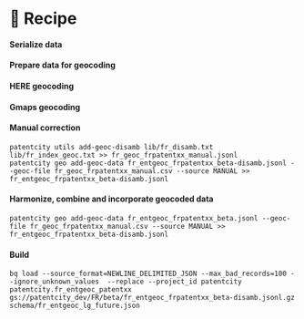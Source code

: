 # :cookie: Recipe

#### Serialize data

#### Prepare data for geocoding

#### HERE geocoding

#### Gmaps geocoding

#### Manual correction

````shell script
patentcity utils add-geoc-disamb lib/fr_disamb.txt lib/fr_index_geoc.txt >> fr_geoc_frpatentxx_manual.jsonl
patentcity geo add-geoc-data fr_entgeoc_frpatentxx_beta-disamb.jsonl --geoc-file fr_geoc_frpatentxx_manual.csv --source MANUAL >> fr_entgeoc_frpatentxx_beta-disamb.jsonl
````

#### Harmonize, combine and incorporate geocoded data

```shell script
patentcity geo add-geoc-data fr_entgeoc_frpatentxx_beta.jsonl --geoc-file fr_geoc_frpatentxx_manual.csv --source MANUAL >> fr_entgeoc_frpatentxx_beta-disamb.jsonl
```

#### Build

```shell script
bq load --source_format=NEWLINE_DELIMITED_JSON --max_bad_records=100 --ignore_unknown_values  --replace --project_id patentcity  patentcity.fr_entgeoc_patentxx gs://patentcity_dev/FR/beta/fr_entgeoc_frpatentxx_beta-disamb.jsonl.gz  schema/fr_entgeoc_lg_future.json
```
